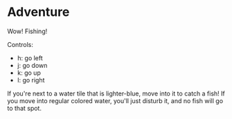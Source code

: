 Adventure
=========
Wow! Fishing!

Controls:
- h: go left
- j: go down
- k: go up
- l: go right

If you're next to a water tile that is lighter-blue, move into it to catch a
fish! If you move into regular colored water, you'll just disturb it, and no
fish will go to that spot.
